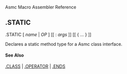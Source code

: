 Asmc Macro Assembler Reference

## .STATIC

.STATIC [ _name_ | _OP_ ] [[ : _args_ ]] [[ { ... } ]]

Declares a static method type for a Asmc class interface.

#### See Also

[.CLASS](dot_class.md) | [.OPERATOR](dot_operator.md) | [.ENDS](dot_ends.md)
